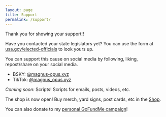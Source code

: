 ```yaml
---
layout: page
title: Support
permalink: /support/
---
```

Thank you for showing your support!!

Have you contacted your state legislators yet? You can use the form at [usa.gov/elected-officials](https://www.usa.gov/elected-officials) to look yours up.

You can support this cause on social media by following, liking, repost/share on your social media.  
* BSKY: [@magnus-opus.xyz](https://bsky.app/profile/magnus-opus.xyz)  
* TikTok: [@magnus_opus.xyz](https://www.tiktok.com/@magnus_opus.xyz)  

_Coming soon:_ Scripts! Scripts for emails, posts, videos, etc.  

The shop is now open! Buy merch, yard signs, post cards, etc in the [Shop](https://shop.magnus-opus.xyz).  
  
You can also donate to my [personal GoFundMe campaign](https://gofund.me/b16a37f9)!  

